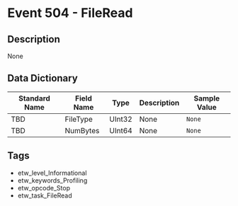 # Event 504 - FileRead

## Description
None

## Data Dictionary
|Standard Name|Field Name|Type|Description|Sample Value|
|---|---|---|---|---|
|TBD|FileType|UInt32|None|`None`|
|TBD|NumBytes|UInt64|None|`None`|

## Tags
* etw_level_Informational
* etw_keywords_Profiling
* etw_opcode_Stop
* etw_task_FileRead